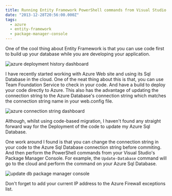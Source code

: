 ```yaml
---
title: Running Entity Framework PowerShell commands from Visual Studio on Azure Databases
date: "2013-12-28T20:56:00.000Z"
tags:
  - azure
  - entity-framework
  - package-manager-console
---
```


One of the cool thing about Entity Framework is that you can use code first to build up your database while you are developing your application.

![azure deployment history dashboard](https://res.cloudinary.com/chekkan/image/upload/v1570362053/a3oo_xungsc.png)

I have recently started working with Azure Web site and using its Sql Database in the cloud. One of the neat thing about this is that, you can use Team Foundation Service to check in your code. And have a build to deploy your code directly to Azure. This also has the advantage of updating the connection string to the Azure Database's connection string which matches the connection string name in your web.config file.

![azure connection string dashboard](https://res.cloudinary.com/chekkan/image/upload/v1570362052/hdmf_tfpcwb.png)

Although, whilst using code-based migration, I haven't found any straight forward way for the Deployment of the code to update my Azure Sql Database.

One work around I found is that you can change the connection string in your code to the Azure Sql Database connection string before commiting. And then perform the PowerShell commands from your Visual Studio's Package Manager Console. For example, the `Update-Database` command will go to the cloud and perform the command on your Azure Sql Database.

![update db package manager console](https://res.cloudinary.com/chekkan/image/upload/v1570362052/rzgt_bch5nx.png)

Don't forget to add your current IP address to the Azure Firewall exceptions list.
